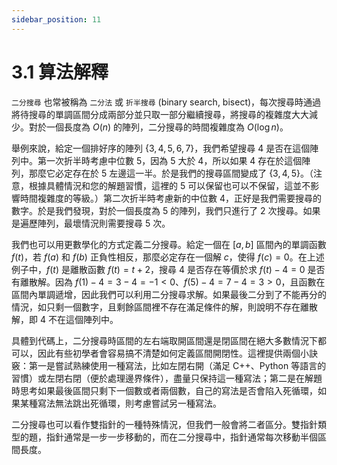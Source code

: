 ```yaml
---
sidebar_position: 11
---
```


# 3.1 算法解釋

`二分搜尋` 也常被稱為 `二分法` 或 `折半搜尋` (binary search, bisect)，每次搜尋時通過將待搜尋的單調區間分成兩部分並只取一部分繼續搜尋，將搜尋的複雜度大大減少。對於一個長度為 $O(n)$ 的陣列，二分搜尋的時間複雜度為 $O(\log n)$。

舉例來說，給定一個排好序的陣列 $\{3,4,5,6,7\}$，我們希望搜尋 4 是否在這個陣列中。第一次折半時考慮中位數 5，因為 5 大於 4，所以如果 4 存在於這個陣列，那麼它必定存在於 5 左邊這一半。於是我們的搜尋區間變成了 $\{3,4,5\}$。（注意，根據具體情況和您的解題習慣，這裡的 5 可以保留也可以不保留，這並不影響時間複雜度的等級。）第二次折半時考慮新的中位數 4，正好是我們需要搜尋的數字。於是我們發現，對於一個長度為 5 的陣列，我們只進行了 2 次搜尋。如果是遍歷陣列，最壞情況則需要搜尋 5 次。

我們也可以用更數學化的方式定義二分搜尋。給定一個在 $[a, b]$ 區間內的單調函數 $f(t)$，若 $f(a)$ 和 $f(b)$ 正負性相反，那麼必定存在一個解 $c$，使得 $f(c) = 0$。在上述例子中，$f(t)$ 是離散函數 $f(t) = t + 2$，搜尋 4 是否存在等價於求 $f(t) - 4 = 0$ 是否有離散解。因為 $f(1) - 4 = 3 - 4 = -1 < 0$、$f(5) - 4 = 7 - 4 = 3 > 0$，且函數在區間內單調遞增，因此我們可以利用二分搜尋求解。如果最後二分到了不能再分的情況，如只剩一個數字，且剩餘區間裡不存在滿足條件的解，則說明不存在離散解，即 4 不在這個陣列中。

具體到代碼上，二分搜尋時區間的左右端取開區間還是閉區間在絕大多數情況下都可以，因此有些初學者會容易搞不清楚如何定義區間開閉性。這裡提供兩個小訣竅：第一是嘗試熟練使用一種寫法，比如左閉右開（滿足 C++、Python 等語言的習慣）或左閉右閉（便於處理邊界條件），盡量只保持這一種寫法；第二是在解題時思考如果最後區間只剩下一個數或者兩個數，自己的寫法是否會陷入死循環，如果某種寫法無法跳出死循環，則考慮嘗試另一種寫法。

二分搜尋也可以看作雙指針的一種特殊情況，但我們一般會將二者區分。雙指針類型的題，指針通常是一步一步移動的，而在二分搜尋中，指針通常每次移動半個區間長度。
